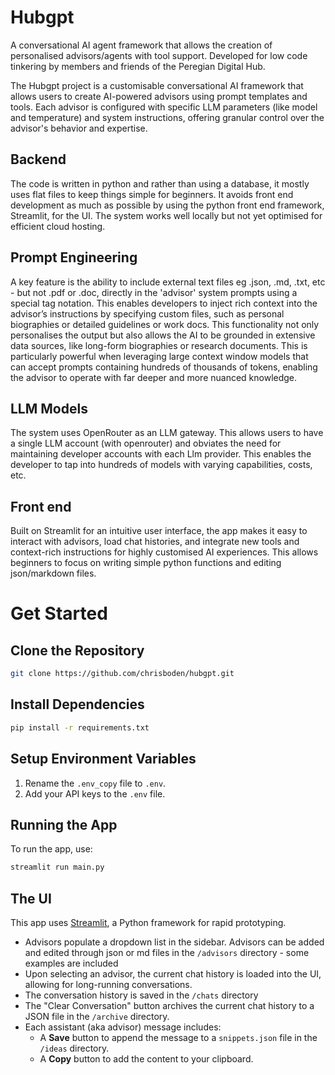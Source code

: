 # Hubgpt

A conversational AI agent framework that allows the creation of personalised advisors/agents with tool support. Developed for low code tinkering by members and friends of the Peregian Digital Hub. 

The Hubgpt project is a customisable conversational AI framework that allows users to create AI-powered advisors using prompt templates and tools. Each advisor is configured with specific LLM parameters (like model and temperature) and system instructions, offering granular control over the advisor's behavior and expertise. 

## Backend

The code is written in python and rather than using a database, it mostly uses flat files to keep things simple for beginners. It avoids front end development as much as possible by using the python front end framework, Streamlit, for the UI. The system works well locally but not yet optimised for efficient cloud hosting.

## Prompt Engineering

A key feature is the ability to include external text files eg .json, .md, .txt, etc - but not .pdf or .doc, directly in the 'advisor' system prompts using a special tag notation. This enables developers to inject rich context into the advisor’s instructions by specifying custom files, such as personal biographies or detailed guidelines or work docs. This functionality not only personalises the output but also allows the AI to be grounded in extensive data sources, like long-form biographies or research documents. This is particularly powerful when leveraging large context window models that can accept prompts containing hundreds of thousands of tokens, enabling the advisor to operate with far deeper and more nuanced knowledge.

## LLM Models

The system uses OpenRouter as an LLM gateway. This allows users to have a single LLM account (with openrouter) and obviates the need for maintaining developer accounts with each Llm provider. This enables the developer to tap into hundreds of models with varying capabilities, costs, etc.

## Front end

Built on Streamlit for an intuitive user interface, the app makes it easy to interact with advisors, load chat histories, and integrate new tools and context-rich instructions for highly customised AI experiences. This allows beginners to focus on writing simple python functions and editing json/markdown files.

# Get Started

## Clone the Repository

```bash
git clone https://github.com/chrisboden/hubgpt.git
```

## Install Dependencies

```bash
pip install -r requirements.txt
```

## Setup Environment Variables

1. Rename the `.env_copy` file to `.env`.
2. Add your API keys to the `.env` file.

## Running the App

To run the app, use:

```bash
streamlit run main.py
```


## The UI

This app uses [Streamlit](https://streamlit.io/), a Python framework for rapid prototyping.

- Advisors populate a dropdown list in the sidebar. Advisors can be added and edited through json or md files in the `/advisors` directory - some examples are included
- Upon selecting an advisor, the current chat history is loaded into the UI, allowing for long-running conversations.
- The conversation history is saved in the `/chats` directory
- The "Clear Conversation" button archives the current chat history to a JSON file in the `/archive` directory.
- Each assistant (aka advisor) message includes:
    - A **Save** button to append the message to a `snippets.json` file in the `/ideas` directory.
    - A **Copy** button to add the content to your clipboard.